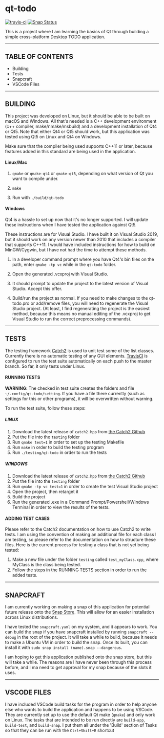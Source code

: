 # qt-todo

[![travis-ci](https://travis-ci.org/datho7561/qt-todo.svg?branch=master)](https://travis-ci.org/datho7561/qt-todo)
[![Snap Status](https://build.snapcraft.io/badge/datho7561/qt-todo.svg)](https://build.snapcraft.io/user/datho7561/qt-todo)

This is a project where I am learning the basics of Qt through building a
simple cross-platform Desktop TODO application.

---

## TABLE OF CONTENTS

* Building
* Tests
* Snapcraft
* VSCode Files

---

## BUILDING

This project was developed on Linux, but it should be able to be built on macOS
and Windows. All that's needed is a C++ development environment (c++ compiler,
make/nmake/msbuild) and a development installation of Qt4 or Qt5. Note that
either Qt4 or Qt5 should work, but this application was tested using Qt5 on
Linux and Qt4 on Windows.

Make sure that the compiler being used supports C++11 or later, because features
added in this standard are being used in the application.

#### Linux/Mac

1. `qmake` or `qmake-qt4` or `qmake-qt5`, depending on what version of Qt you
    want to compile under.

2. `make`

3. Run with `./build/qt-todo`

#### Windows

Qt4 is a hassle to set up now that it's no longer supported. I will update
these instructions when I have tested the application against Qt5.

These instructions are for Visual Studio. I have built it on Visual Studio 2019,
but it should work on any version newer than 2010 that includes a compiler that
supports C++11. I would have included instructions for how to build on
MinGW/Cygwin, but I have not had the time to attempt these methods.

1. In a developer command prompt where you have Qt4's bin files on the path,
    enter `qmake -tp vc` while in the `qt-todo` folder.

2. Open the generated .vcxproj with Visual Studio.

3. It should prompt to update the project to the latest version of Visual
    Studio. Accept this offer.

4. Build/run the project as normal. If you need to make changes to the
    qt-todo.pro or add/remove files, you will need to regenerate the Visual
    Studio project. (At least, I find regenerating the project is the easiest
    method, because this means no manual editing of the .vcxproj to get Visual
    Studio to run the correct preprocessing commands).

---

## TESTS

The testing framework [Catch2](https://github.com/catchorg/Catch2) is used to
unit test some of the list classes. Currently there is no automatic testing of
any GUI elements. [TravisCI](https://travis-ci.org/) is configured to run the
test suite automatically on each push to the master branch. So far, it only
tests under Linux.

#### RUNNING TESTS

__WARNING__: The checked in test suite creates the folders and file
`~/.config/qt-todo/setting`. If you have a file there currently
(such as settings for this or other programs), it will be overwritten
without warning.

To run the test suite, follow these steps:

##### LINUX

1. Download the latest release of `catch2.hpp` from
    [the Catch2 Github](https://github.com/catchorg/Catch2/releases)
2. Put the file into the `testing` folder
3. Run `qmake test=1` in order to set up the testing Makefile
4. Run `make` in order to build the testing program
5. Run `./testing/qt-todo` in order to run the tests

##### WINDOWS

1. Download the latest release of `catch2.hpp` from
    [the Catch2 Github](https://github.com/catchorg/Catch2/releases)
2. Put the file into the `testing` folder
3. Run `qmake -tp vc test=1` in order to create the test Visual Studio project
4. Open the project, then retarget it
5. Build the project
6. Run the generated .exe in a Command Prompt/Powershell/Windows Terminal in
    order to view the results of the tests.

#### ADDING TEST CASES

Please refer to the Catch2 documentation on how to use Catch2 to write tests.
I am using the convention of making an additional file for each class I am
testing, so please refer to the documentation on how to structure these files.
Here is the current process for testing a class that is not yet being tested:

1. Make a new file under the folder `testing` called `test_myClass.cpp`, where
    MyClass is the class being tested.
2. Follow the steps in the RUNNING TESTS section in order to run the added
    tests.

---

## SNAPCRAFT

I am currently working on making a snap of this application for potential
future release onto the [Snap Store](https://snapcraft.io/store). This will
allow for an easier installation across Linux distributions.

I have tested the `snapcraft.yaml` on my system, and it appears to work. You
can build the snap if you have snapcraft installed by running
`snapcraft --debug` in the root of the project. It will take a while to build,
because it needs to make a Ubuntu VM in order to build the snap. Once its
built, you can install it with `sudo snap install (name).snap --dangerous`.

I am hoping to get this application published onto the snap store, but this
will take a while. The reasons are I have never been through this process
before, and I ma need to get approval for my snap because of the slots it uses.

---

## VSCODE FILES

I have included VSCode build tasks for the program in order to help anyone else
who wants to build the application and happens to be using VSCode. They are
currently set up to use the default Qt make (`qmake`) and only work on Linux.
The tasks that are intended to be run directly are `build-app`, `build-test`,
and `build-snap`. I put them all under the 'Build' section of Tasks so that
they can be run with the `Ctrl+Shift+B` shortcut
